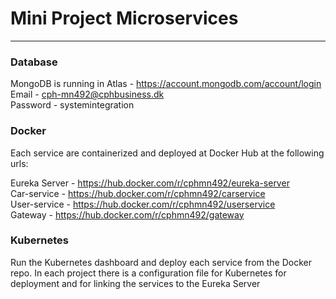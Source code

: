 # Mini Project Microservices

---
### Database
MongoDB is running in Atlas - https://account.mongodb.com/account/login  
Email - cph-mn492@cphbusiness.dk  
Password - systemintegration 
### Docker
Each service are containerized and deployed at Docker Hub at the following urls:

Eureka Server - https://hub.docker.com/r/cphmn492/eureka-server  
Car-service - https://hub.docker.com/r/cphmn492/carservice  
User-service - https://hub.docker.com/r/cphmn492/userservice  
Gateway - https://hub.docker.com/r/cphmn492/gateway 

### Kubernetes

Run the Kubernetes dashboard and deploy each service from the Docker repo.  In each project there is a configuration file for Kubernetes for deployment and for linking the services to the Eureka Server  
